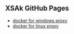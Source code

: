 ## XSAk GitHub Pages

* [docker for windows proxy](docker-for-windows-proxy.md)
* [docker for linux proxy](docker-proxy-linux.md)
